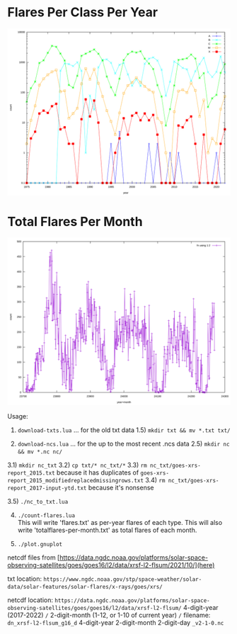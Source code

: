 # Flares Per Class Per Year

![Flares Per Class](flares.svg)

# Total Flares Per Month

![Total Flares](totalflares-per-month.svg)

Usage:

1) `download-txts.lua` ... for the old txt data
1.5) `mkdir txt && mv *.txt txt/`

2) `download-ncs.lua` ... for the up to the most recent .ncs data
2.5) `mkdir nc && mv *.nc nc/`

3.1) `mkdir nc_txt`
3.2) `cp txt/* nc_txt/*`
3.3) `rm nc_txt/goes-xrs-report_2015.txt`	 because it has duplicates of `goes-xrs-report_2015_modifiedreplacedmissingrows.txt`
3.4) `rm nc_txt/goes-xrs-report_2017-input-ytd.txt` because it's nonsense

3.5) `./nc_to_txt.lua`

4) `./count-flares.lua`		
	This will write 'flares.txt' as per-year flares of each type.
	This will also write 'totalflares-per-month.txt' as total flares of each month.

5) `./plot.gnuplot`

netcdf files from [https://data.ngdc.noaa.gov/platforms/solar-space-observing-satellites/goes/goes16/l2/data/xrsf-l2-flsum/2021/10/](here)

txt location:
`https://www.ngdc.noaa.gov/stp/space-weather/solar-data/solar-features/solar-flares/x-rays/goes/xrs/`

netcdf location:
`https://data.ngdc.noaa.gov/platforms/solar-space-observing-satellites/goes/goes16/l2/data/xrsf-l2-flsum/` 4-digit-year (2017-2022) `/` 2-digit-month (1-12, or 1-10 of current year) `/`
filename:
`dn_xrsf-l2-flsum_g16_d` 4-digit-year 2-digit-month 2-digit-day `_v2-1-0.nc`
